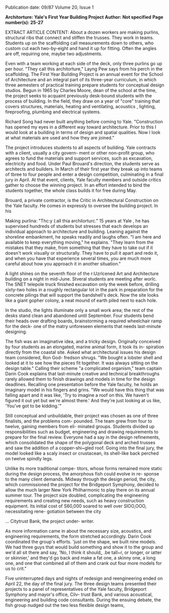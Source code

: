 Publication date: 09/87
Volume 20, Issue 1

**Architorture: Yale's First Year Building Project**
**Author: Not specified**
**Page number(s): 25-27**

EXTRACT ARTICLE CONTENT:
About a dozen workers are making 
purlins, structural ribs that connect 
and stiffen the trusses. They work in 
teams. Students up on the scaffolding 
call measurements down to others, 
who custom cut each two-by-eight and 
hand it up for fitting. Often the angles 
are off, requiring one, maybe two 
adjustments. 

Even with 
a 
team 
working at each side of the deck, only 
three purlins go up per hour. "They 
call this architorture," Layng Pew says 
from his perch in the scaffolding. 
The First Year Building Project is 
an annual event for the School of 
Architecture and an integral part of its 
three-year curriculum, in which three 
aemesters of practical training prepare 
students for conceptual design studios. 
Begun in 1965 by Charles Moore, 
dean of the school at the time, the 
project seeks to acquaint previously 
desk-bound students with the process 
of building. In the field, they draw on a 
year of "core" training that covers 
structures, 
materials, 
heating and 
ventilating, acoustics , lighting, 
fireproofing, plumbing and electrical 
systems. 

Richard Song had never built 
anything before coming to Yale. 
"Construction has opened my eyes in a 
different way toward architecture. 
Prior to this I would look at a building 
in terms of design and spatial qualities. 
Now I look at what materials are used 
and how they are joined." 

The project introduces students to 
all aspects of building. Yale contracts 
with a client, usually a city govern-
ment or other non-profit group, who 
agrees to fund the materials and 
support services, such as excavation, 
electricity and food. 
Under Paul 
Brouard's direction, the students serve 
as architects and builders. In March of 
their first year they break up into 
teams of tbree to four people and enter 
a design competition, culminating in a 
final jury in April. At that event, 
clients, Yale faculty members and 
outside critics gather to choose the 
winning project. In an effort intended 
to bind the students together, the 
whole class builds it for free during 
May. 

Brouard, a private contractor, is the 
Critic in Architectural Construction on 
the Yale faculty. He comes in expressly 
to oversee the building project. In his


Making purlina: "Thc:y (:all thia archilorturc." 
15 years at Yale , he has supervised 
hundreds of students but stresses that 
each develops an individual approach 
to architecture and building. Leaning 
against the shoreline embankment, he 
speaks readily and laughs often. "I am 
here and available to keep everything 
moving," he explains. "They learn 
from the mistakes that they make, 
from something that they have to take 
out if it doesn't work visually or 
structurally. They have to pull it apart 
and redo it, and when you have that 
experience several times, you are 
much more careful about how you 
approach it in another situation." 

A light shines on the seventh floor of the 
r:Uzrlcened Art and Architecture building on a 
night in mid-June. Stveral students are 
meeting after worlc. The SNET telepole truck 
finished excavation only the week before, 
drilling sixty-two holes 
in a roughly 
rectangular lot in the park in preparation for 
the concrete pilings that will support the 
bandshell's deck. Now the site looks like a 
giant gopher colony, a neat mound of earth 
piled next to each hole. 

In the studio, the lights illuminate only a 
small work area; the rest of the desks stand 
clean and abandoned until September. Four 
students bend their heads over drafting 
boards, brainstorming a required wheelchair 
ramp for the deck- one of the matry unforeseen 
elements that needs last-minute designing. 

The fish was an imaginative idea, and 
a tricky design. Originally conceived 
by four students as an elongated, 
marine animal form, it took its in-
spiration directly from the coastal site. 
Asked what architectural issues his 
design team considered, Ron God-
fredson shrugs. "We bought a lobster 
shell and looked at it to see how the 
pieces fit together. It was always sitting 
on the design table." Calling their 
scheme "a complicated organism," 
team captain Darin Cook explains that 
last-minute creative and technical 
breakthroughs rarely allowed them to 
finish drawings and models in time for 
the design deadlines. Recalling one 
presentation before the Yale faculty, he 
holds an imaginary model in his 
fingers and grins. "We would have this 
thing that was falling apart and it was 
like, 'Try to imagine a roof on this. We 
haven't figured it out yet but we're 
almost there.' And they're just looking 
at us like, 'You've got to be kidding.'" 

Still conceptual and unbuildable, 
their project was chosen as one of three 
finalists, 
and 
the problems com-
pounded. The team grew from four to 
twelve, gaining members from eli-
minated groups. Students divided up 
responsibilities such as budget, 
engineering and drawing requirements 
to 
prepare 
for the final 
review. 
Everyone had a say in the design 
refinements, which consolidated the 
shape of the polygonal deck and arched 
trusses and saw the addition of a 
copper-shi~gled roof. Going into the 
final jury, the model looked like a scaly 
insect or crustacean, its shell-like back 
perched on twelve spindly legs. 

Unlike its more traditional compe-
titors, whose forms remained more 
static during the design process, the 
amorphous fish could evolve in re-
sponse to the many client demands. 
Midway through the design period, the 
city, which commissioned the project 
for the Bridgeport Symphony, decided 
to allow the much larger New York 
Philharmonic to play there on its 
annual summer tour. The project size 
doubled, complicating the engineering 
requirements and creating new needs, 
such as heavy construction equipment. 
Its initial cost of S60,000 soared to well 
over SlOO,OOO, 
necessitating rene-
gotiation between the city 


... 
Citytrust Bank, the project under-
writer. 

As more information came in about 
the necessary size, acoustics, and 
engineering requirements, the form 
stretched accordingly. Darin Cook 
coordinated the group's efforts. 'just 
on the shape, we built nine models. 
We had three guys that would build 
something and show it to the group 
and we'd all sit there and say, 'No, I 
think it should_ .be tall~r, or longer, or 
iatter or skinnier,' and they'd go back 
and make a fat one, a skinny one, a 
long one, and one that combined all 
of them and crank out four more 
models for us to crit." 

Five uninterrupted days and nights 
of redesign and reengineering ended 
on April 22, the day of the final jury. 
The three design teams presented their 
projects to a panel of representatives of 
the 
Yale faculty, 
Bridgeport 
Symphony and mayor's office, Cilv-
trust Bank, and various acoustical, 
engineering and building code 
consultants. 
During the ensuing 
debate, the fish group nudged out the 
two 
less 
flexible 
design teams,